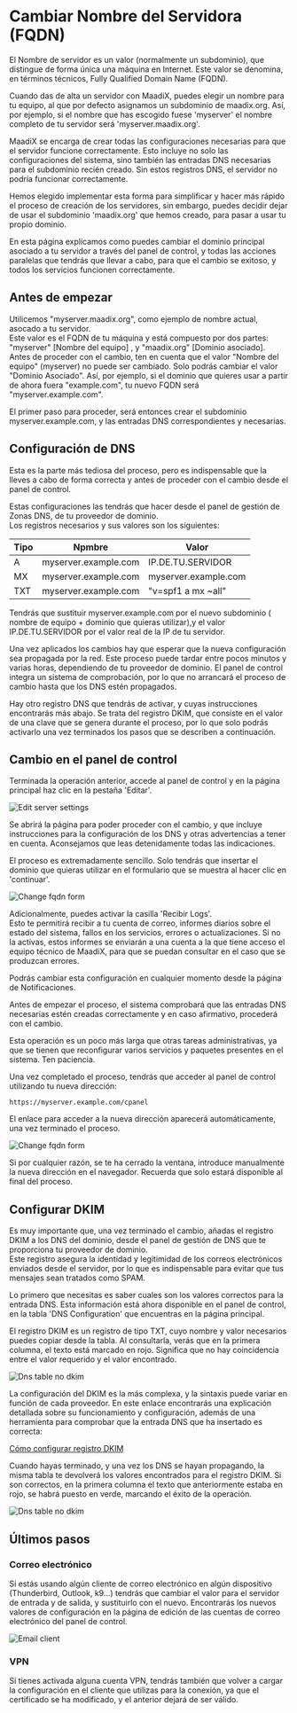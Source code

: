 # Cambiar Nombre del Servidora (FQDN)

El Nombre de servidor es un valor (normalmente un subdominio), que distingue de forma única una máquina en Internet. Este valor se denomina, en términos técnicos, Fully Qualified Domain Name (FQDN).

Cuando das de alta un servidor con MaadiX, puedes elegir un nombre para tu equipo, al que por defecto asignamos un subdominio de maadix.org. Así, por ejemplo, si el nombre que has escogido fuese 'myserver' el nombre completo de tu servidor será 'myserver.maadix.org'. 

MaadiX se encarga de crear todas las configuraciones necesarias para que el servidor funcione correctamente. Esto incluye no solo las configuraciones del sistema, sino también las entradas DNS necesarias para el subdominio recién creado. Sin estos registros DNS, el servidor no podría funcionar correctamente.

Hemos elegido implementar esta forma para simplificar y hacer más rápido el proceso de creación de los servidores, sin embargo, puedes decidir dejar de usar el subdominio 'maadix.org' que hemos creado, para pasar a usar tu propio dominio.   

En esta página explicamos como puedes cambiar el dominio principal asociado a tu servidor a través del panel de control, y todas las acciones paralelas que tendrás que llevar a cabo, para que el cambio se exitoso, y todos los servicios funcionen correctamente.  


## Antes de empezar  

Utilicemos "myserver.maadix.org", como ejemplo de nombre actual, asocado a tu servidor.   
Este valor es el FQDN de tu máquina y está compuesto por dos partes: "myserver" [Nombre del equipo] , y "maadix.org" [Dominio asociado].  
Antes de proceder con el cambio, ten en cuenta que el valor "Nombre del equipo" (myserver) no puede ser cambiado. Solo podrás cambiar el valor "Dominio Asociado". Así, por ejemplo, si el dominio que quieres usar a partir de ahora fuera "example.com", tu nuevo FQDN será "myserver.example.com".  

El primer paso para proceder, será entonces crear el subdominio myserver.example.com, y las entradas DNS correspondientes y necesarias.  

## Configuración de DNS  

Esta es la parte más tediosa del proceso, pero es indispensable que la lleves a cabo de forma correcta y antes de proceder con el cambio desde el panel de control.  

Estas configuraciones las tendrás que hacer desde el panel de gestión de Zonas DNS, de tu proveedor de dominio.  
Los registros necesarios y sus valores son los siguientes:  



|  Tipo    |   Npmbre                |     Valor           |  
|----------|-------------------------|---------------------|
|   A      |myserver.example.com     | IP.DE.TU.SERVIDOR   | 
|   MX     |myserver.example.com     | myserver.example.com|
|   TXT    |myserver.example.com     | "v=spf1 a mx ~all"  | 


Tendrás que sustituir myserver.example.com por el nuevo subdominio ( nombre de equipo + dominio que quieras utilizar),y el valor IP.DE.TU.SERVIDOR por el valor real de la IP de tu servidor. 

Una vez aplicados los cambios hay que esperar que la nueva configuración sea propagada por la red. Este proceso puede tardar entre pocos minutos y varias horas, dependiendo de tu proveedor de dominio. El panel de control integra un sistema de comprobación, por lo que no arrancará el proceso de cambio hasta que los DNS estén propagados.  

Hay otro registro DNS que tendrás de activar, y cuyas instrucciones encontrarás más abajo. Se trata del registro DKIM, que consiste en el valor de una clave que se genera durante el proceso, por lo que solo podrás activarlo una vez terminados los pasos que se describen a continuación.  


## Cambio en el panel de control  

Terminada la operación anterior, accede al panel de control y en la página principal haz clic en la pestaña 'Editar'.  

![Edit server settings](img/fqdn/edit-settings.png)

Se abrirá la página para poder proceder con el cambio, y que incluye instrucciones para la configuración de los DNS y otras advertencias a tener en cuenta. Aconsejamos que leas detenidamente todas las indicaciones.  

El proceso es extremadamente sencillo. Solo tendrás que insertar el dominio que quieras utilizar en el formulario que se muestra al hacer clic en 'continuar'.  

![Change fqdn form](img/fqdn/change-form.png)  

Adicionalmente, puedes activar la casilla 'Recibir Logs'.  
Esto te permitirá recibir a tu cuenta de correo, informes diarios sobre el estado del sistema, fallos en los servicios, errores o actualizaciones. 
Si no la activas, estos informes se enviarán a una cuenta a la que tiene acceso el equipo técnico de MaadiX, para que se puedan consultar en el caso que se produzcan errores.  

Podrás cambiar esta configuración en cualquier momento desde la página de Notificaciones.  

Antes de empezar el proceso, el sistema comprobará que las entradas DNS necesarias estén creadas correctamente y en caso afirmativo, procederá con el cambio.  

Esta operación es un poco más larga que otras tareas administrativas, ya que se tienen que reconfigurar varios servicios y paquetes presentes en el sistema. Ten paciencia.  

Una vez completado el proceso, tendrás que acceder al panel de control utilizando tu nueva dirección:  

    https://myserver.example.com/cpanel  

El enlace para acceder a la nueva dirección aparecerá automáticamente, una vez terminado el proceso.  

![Change fqdn form](img/fqdn/fqdn-login.png)  


Si por cualquier razón, se te ha cerrado la ventana, introduce manualmente la nueva dirección en el navegador. Recuerda que solo estará disponible al final del proceso.  

## Configurar DKIM  

Es muy importante que, una vez terminado el cambio, añadas el registro DKIM a los DNS del dominio, desde el panel de gestión de DNS que te proporciona tu proveedor de dominio.    
Este registro asegura la identidad y legitimidad de los correos electrónicos enviados desde el servidor, por lo que es indispensable para evitar que tus mensajes sean tratados como SPAM.  

Lo primero que necesitas es saber cuales son los valores correctos para la entrada DNS. Esta información está ahora disponible en el panel de control, en la tabla 'DNS Configuration' que encuentras en la página principal.  

El registro DKIM es un registro de tipo TXT, cuyo nombre y valor necesarios puedes copiar desde la tabla. Al consultarla, verás que en la primera columna, el texto está marcado en rojo. Significa que no hay coincidencia entre el valor requerido y el valor encontrado.   

![Dns table no dkim](img/fqdn/dns-table-no-dkim.png)  


La configuración del DKIM es la más complexa, y la sintaxis puede variar en función de cada proveedor. En este enlace encontrarás una explicación detallada sobre su funcionamiento y configuración, además de una herramienta para comprobar que la entrada DNS que ha insertado es correcta:    

[Cómo configurar registro DKIM](dns/#registro-dkim)


Cuando hayas terminado, y una vez los DNS se hayan propagando, la misma tabla te devolverá  los valores encontrados para el registro DKIM. Si son correctos, en la primera columna el texto que anteriormente estaba en rojo, se habrá puesto en verde, marcando el éxito de la operación.  

![Dns table no dkim](img/fqdn/dns-table-yes-dkim.png)


## Últimos pasos  

### Correo electrónico  

Si estás usando algún cliente de correo electrónico en algún dispositivo (Thunderbird, Outlook, k9...) tendrás que cambiar el valor para el servidor de entrada y de salida, y sustituirlo con el nuevo. Encontrarás los nuevos valores de configuración en la página de edición de las cuentas de correo electrónico del panel de control. 

![Email client](img/forward-mail.png)


### VPN

Si tienes activada alguna cuenta VPN, tendrás también que volver a cargar la configuración en el cliente que utilizas para la conexión, ya que el certificado se ha modificado, y el anterior dejará de ser válido.  


